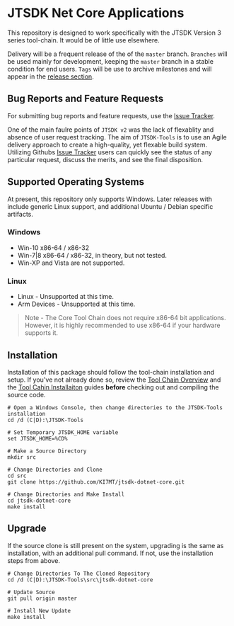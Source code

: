 # JTSDK Net Core Applications
This repository is designed to work specifically with the JTSDK Version 3 series
tool-chain. It would be of little use elsewhere.

Delivery will be a frequent release of the of the `master` branch. `Branches`
will be used mainly for development, keeping the `master` branch in a stable
condition for end users. `Tags` will be use to archive milestones and will
appear in the [release section](https://github.com/KI7MT/jtsdk-dotnet-core/releases).

## Bug Reports and Feature Requests
For submitting bug reports and feature requests, use the [Issue Tracker](https://github.com/KI7MT/jtsdk-dotnet-core/issues).

One of the main faulre points of `JTSDK v2` was the lack of flexablity and absence
of user request tracking. The aim of `JTSDK-Tools` is to use an Agile delivery
approach to create a high-quality, yet flexable build system. Utilizing Githubs 
[Issue Tracker](https://github.com/KI7MT/jtsdk-dotnet-core/issues)
users can quickly see the status of any particular request, discuss the merits,
and see the final disposition.

## Supported Operating Systems
At present, this repository only supports Windows. Later releases with include
generic Linux support, and additional Ubuntu / Debian specific artifacts.

### Windows
* Win-10 x86-64 / x86-32
* Win-7|8 x86-64 / x86-32, in theory, but not tested.
* Win-XP and Vista are not supported.

### Linux
* Linux - Unsupported at this time.
* Arm Devices - Unsupported at this time.

>Note - The Core Tool Chain does not require x86-64 bit applications. However,
it is highly recommended to use x86-64 if your hardware supports it.

## Installation
Installation of this package should follow the tool-chain installation and
setup. If you've not already done so, review the [Tool Chain Overview](./src/JTSDK.Docs/tool-chain-setup/overview.md)
and the [Tool Cahin Installaiton](./src/JTSDK.Docs/tool-chain-setup/tool-chain-installation.md)
guides **before** checking out and compiling the source code.

```
# Open a Windows Console, then change directories to the JTSDK-Tools installation
cd /d (C|D):\JTSDK-Tools

# Set Temporary JTSDK_HOME variable
set JTSDK_HOME=%CD%

# Make a Source Directory
mkdir src

# Change Directories and Clone
cd src
git clone https://github.com/KI7MT/jtsdk-dotnet-core.git

# Change Directories and Make Install
cd jtsdk-dotnet-core
make install
```

## Upgrade
If the source clone is still present on the system, upgrading is the same as
installation, with an additional pull command. If not, use the installation steps
from above.
```
# Change Directories To The Cloned Repository
cd /d (C|D):\JTSDK-Tools\src\jtsdk-dotnet-core

# Update Source
git pull origin master

# Install New Update
make install
```